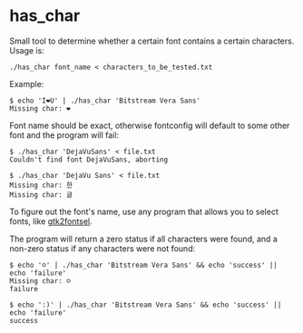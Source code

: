 has_char
========

Small tool to determine whether a certain font contains a certain characters. Usage is:

    ./has_char font_name < characters_to_be_tested.txt

Example:

    $ echo 'I❤U' | ./has_char 'Bitstream Vera Sans'
    Missing char: ❤

Font name should be exact, otherwise fontconfig will default to some other font and the program will fail:

    $ ./has_char 'DejaVuSans' < file.txt
    Couldn't find font DejaVuSans, aborting

    $ ./has_char 'DejaVu Sans' < file.txt
    Missing char: 한
    Missing char: 글

To figure out the font's name, use any program that allows you to select fonts, like [gtk2fontsel](http://gtk2fontsel.sourceforge.net/).

The program will return a zero status if all characters were found, and a non-zero status if any characters were not found:

    $ echo '☺' | ./has_char 'Bitstream Vera Sans' && echo 'success' || echo 'failure'
    Missing char: ☺
    failure

    $ echo ':)' | ./has_char 'Bitstream Vera Sans' && echo 'success' || echo 'failure'
    success
